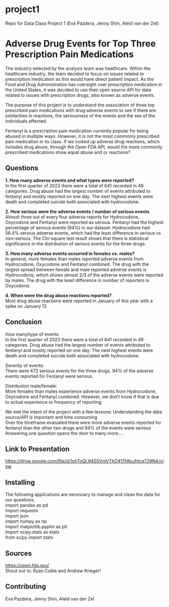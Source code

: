 # project1
Repo for Data Class Project 1 (Eva Pazdera, Jenny Shin, Aleid van der Zel)

# Adverse Drug Events for Top Three Prescription Pain Medications
 
The industry selected by the analysis team was healthcare. Within the healthcare industry, the team decided to focus on issues related to prescription medication as this would have direct patient impact. As the Food and Drug Administration has oversight over prescription medication in the United States, it was decided to use their open source API for data related to issues with prescription drugs, also known as adverse events.

The purpose of this project is to understand the association of three top prescribed pain medications with drug adverse events to see if there are similarities in reactions, the seriousness of the events and the sex of the individuals affected. 

Fentanyl is a prescription pain medication currently popular for being abused in multiple ways. However, it is not the most commonly prescribed pain medication in its class. If we looked up adverse drug reactions, which includes drug abuse, through the Open FDA API, would the more commonly prescribed medications show equal abuse and or reactions?

## Questions
**1. How many adverse events and what types were reported?**  
In the first quarter of 2023 there were a total of 641 recorded in 49 categories. Drug abuse had the largest number of events attributed to fentanyl and mostly reported on one day. The next highest events were death and completed suicide both associated with hydrocodone.

**2. How serious were the adverse events / number of serious events**  
Almost three out of every four adverse reports for Hydrocodone, Oxycodone and Fentanyl were reported as serious. Fentanyl had the highest percentage of serious events (94%) in our dataset. Hydrocodone had 56.4% serious adverse events, which had the least difference in serious vs non-serious. The Chi-square test result shows that there is statistical significance in the distribution of serious events for the three drugs.

**3. How many adverse events occurred in females vs. males?**  
In general, more females than males reported adverse events from Hydrocodone, Oxycodone and Fentanyl combined. The drug with the largest spread between female and male reported adverse events is Hydrocodone, which shows almost 2/3 of the adverse events were reported by males. The drug with the least difference in number of reporters is Oxycodone. 

**4. When were the drug abuse reactions reported?**  
Most drug abuse reactions were reported in January of this year with a spike on January 13

## Conclusion
How many/type of events:  
In the first quarter of 2023 there were a total of 641 recorded in 49 categories. Drug abuse had the largest number of events attributed to fentanyl and mostly reported on one day. The next highest events were death and completed suicide both associated with hydrocodone.  

Severity of events:  
There were 472 serious events for the three drugs. 94% of the adverse events reported for Fentanyl were serious.  

Distribution male/female:  
More females than males experience adverse events from Hydrocodone, Oxycodone and Fentanyl combined. However, we don’t know if that is due to actual experience or frequency of reporting.  

We met the intent of the project with a few lessons:
Understanding the data source/API is important and time consuming  
Over the timeframe evaluated there were more adverse events reported for fentanyl than the other two drugs and 94% of the events were serious  
Answering one question opens the door to many more….  

## Link to Presentation
https://drive.google.com/file/d/1ohToQL94SSVmVThD417hKoJhIcq7Z9NA/view 


## Installing
The following applications are necessary to manage and clean the data for our questions.  
import pandas as pd  
import requests  
import json  
import numpy as np  
import matplotlib.pyplot as plt  
import scipy.stats as stats  
from scipy import stats  

## Sources
https://open.fda.gov/  
Shout out to: Ryan Coble and Andrew Krieger!

## Contributing
Eva Pazdera, Jenny Shin, Aleid van der Zel
